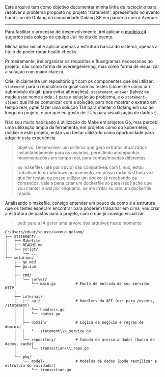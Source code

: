 Este arquivo tem como objetivo documentar minha linha de raciocínio para resolver o problema proposto no projeto 'statement', apresentado no evento hands-on de Golang da comunidade Golang SP em parceria com a Avenue.



---



Para facilitar o processo de desenvolvimento, irei aplicar o [modelo c4](https://c4model.com/) sugerido pela colega de equipe Juli no dia do evento.



Minha idéia inicial é aplicar apenas a estrutura básica do sistema, apenas a titulo de poder rodar health checks.



Primeiramente, irei organizar os requisitos e fluxogramas necessários no projeto, não como forma de overengeniering, mas como forma de visualizar a solução com maior clareza.



Criei inicialmente um repositório git com os componentes que irei utilizar: `statement` para o repositório original com os testes (clonei ele como um submódulo do git, para evitar alterações), `steatement-answer` (talvez eu mude esse nome ainda...) para a solução ào problema, e o `statement-client` que irá se comunicar com a solução, para nos mostrar o extrato em tempo real, optei fazer uma solução TUI para manter o Golang em uso ao longo do projeto, e por que eu gosto de TUIs para visualização de dados :).



Não sou muito habituado à utilização do Make em projetos Go, mas percebi uma utilização ampla da ferramenta, em projetos como do kubernetes, docker e este projeto, então vou tentar utiliza-lo como oportunidade para adquirir esta experiência.

> objetivo: Desenvolver um sistema que gera extratos atualizados instantaneamente para os usuários, permitindo acompanhar movimentações em tempo real, para contas/moedas diferentes.

> os makefiles (até por obvio) são compatíveis com Linux, estou trabalhando no windows no momento, eu posso rodar wsl toda vez que for testar, ou posso utilizar um docker já recebendo os comandos, vale a pena criar um dockerfile só para isso? acho que vou manter o wsl por enquanto, se me irritar eu crio um dockerfile rápido.



Analisando o makefile, consigo entender um pouco de como é a estrutura que os testes esperam encontrar para poderem trabalhar em cima, vou criar a estrutura de pastas para o projeto, com o que já consigo visualizar.

> pedi para a IA gerar uma arvore dos arquivos neste momento: 



```
C:/Users/eduar/source/avenue-golang/
├── statement/
│   ├── Makefile
│   ├── README.md
│   └── script/
│       └── ...
└── solution/
    ├── go.mod
    ├── go.sum
    │
    ├── cmd/
    │   └── server/
    │       └── main.go         # Ponto de entrada do seu servidor HTTP
    │
    ├── internal/
    │   ├── api/                # Handlers da API (ex: para /events, /statement)
    │   │   └── handlers.go
    │   │   └── routes.go
    │   │
    │   ├── domain/             # Lógica de negócio e regras de domínio
    │   │   └── statement\\\_service.go
    │   │
    │   └── repository/         # Camada de acesso a dados (banco de dados, cache)
    │       └── transaction\\\_repo.go
    │
    └── pkg/
        └── model/              # Modelos de dados (pode reutilizar a estrutura do validador)
            └── transaction.go
``` 

